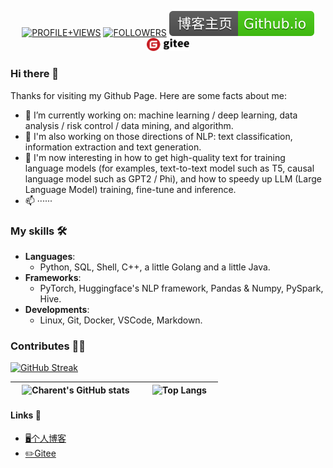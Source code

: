 <!--
**charent/charent** is a ✨ _special_ ✨ repository because its `README.md` (this file) appears on your GitHub profile.

Here are some ideas to get you started:

- 🔭 I’m currently working on ...
- 🌱 I’m currently learning ...
- 👯 I’m looking to collaborate on ...
- 🤔 I’m looking for help with ...
- 💬 Ask me about ...
- 📫 How to reach me: ...
- 😄 Pronouns: ...
- ⚡ Fun fact: ...
-->
<p align="center">
    <a href="https://komarev.com/ghpvc/?username=charent&label=PROFILE+VIEWS"><img src="https://komarev.com/ghpvc/?username=charent&label=PROFILE+VIEWS" alt="PROFILE+VIEWS"></a>
    <a href="https://img.shields.io/github/followers/charent?style=social"><img src="https://img.shields.io/github/followers/charent?style=social" alt="FOLLOWERS"></a>
    <!-- <a href="https://charent.github.io/"><img src="https://img.shields.io/badge/博客主页-Github.io-gree.svg" alt="博客主页"></a> -->
    <a href="https://charent.github.io/"><img src="./assets/icons/博客主页-Github.io-gree.svg" alt="博客主页"></a>
    <a href="https://gitee.com/charent"><img src="./assets/icons/gitee-logo-black.svg" width=68 alt="Gitee主页"></a>
</p>

### Hi there 👋
Thanks for visiting my Github Page. Here are some facts about me:    
- 🔭 I’m currently working on: machine learning / deep learning,  data analysis / risk control / data mining, and algorithm.
- 🌱 I'm also working on those directions of NLP: text classification, information extraction and text generation.
- 🔬 I'm now interesting in how to get high-quality text for training language models (for examples, text-to-text model such as T5, causal language model such as GPT2 / Phi), and how to speedy up LLM (Large Language Model) training, fine-tune and inference.
- 📫 ······


### My skills 🛠️

- **Languages**:      
  - Python, SQL, Shell, C++, a little Golang and a little Java.
- **Frameworks**:
  - PyTorch, Huggingface's NLP framework, Pandas & Numpy, PySpark, Hive.
- **Developments**:
  - Linux, Git, Docker, VSCode, Markdown.

### Contributes 🧑‍💻

[![GitHub Streak](https://streak-stats.demolab.com?user=charent&theme=whatsapp-light&date_format=%5BY.%5Dn.j&mode=weekly&card_width=875)](https://git.io/streak-stats)


| &nbsp; &nbsp;![Charent's GitHub stats](https://github-readme-stats.vercel.app/api?username=charent&show_icons=true&rank_icon=github&hide_border=true) &nbsp;&nbsp;| &nbsp;&nbsp; ![Top Langs](https://github-readme-stats.vercel.app/api/top-langs/?username=charent&hide=scss,TypeScript,JavaScript,Vue&langs_count=6&hide_border=true&layout=compact) &nbsp;&nbsp; |
|:------:|:------:|

<!-- ![Charent's github activity graph](https://github-readme-activity-graph.vercel.app/graph?username=charent&theme=github-compact) -->

#### Links 🔗
- [🖥️个人博客](https://charent.github.io/)
- [✏️Gitee](https://gitee.com/charent)
